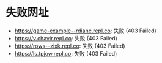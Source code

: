# 失败网址
- https://game-example--rdianc.repl.co: 失败 (403
Failed)
- https://v.chavir.repl.co: 失败 (403
Failed)
- https://rows--zixk.repl.co: 失败 (403
Failed)
- https://ls.tpjow.repl.co: 失败 (403
Failed)
